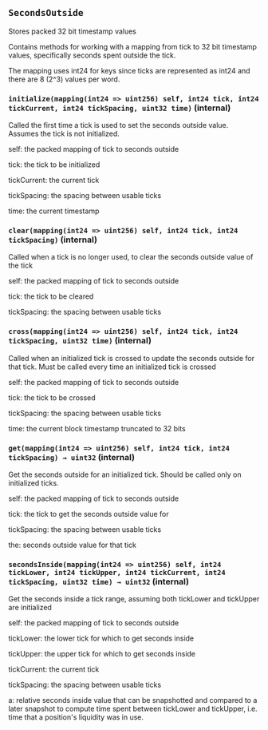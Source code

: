 
## `SecondsOutside`

Stores packed 32 bit timestamp values


Contains methods for working with a mapping from tick to 32 bit timestamp values, specifically seconds
spent outside the tick.


The mapping uses int24 for keys since ticks are represented as int24 and there are 8 (2^3) values per word.


### `initialize(mapping(int24 => uint256) self, int24 tick, int24 tickCurrent, int24 tickSpacing, uint32 time)` (internal)

Called the first time a tick is used to set the seconds outside value. Assumes the tick is not
initialized.




self: the packed mapping of tick to seconds outside

tick: the tick to be initialized

tickCurrent: the current tick

tickSpacing: the spacing between usable ticks

time: the current timestamp


### `clear(mapping(int24 => uint256) self, int24 tick, int24 tickSpacing)` (internal)

Called when a tick is no longer used, to clear the seconds outside value of the tick




self: the packed mapping of tick to seconds outside

tick: the tick to be cleared

tickSpacing: the spacing between usable ticks


### `cross(mapping(int24 => uint256) self, int24 tick, int24 tickSpacing, uint32 time)` (internal)

Called when an initialized tick is crossed to update the seconds outside for that tick. Must be called
every time an initialized tick is crossed




self: the packed mapping of tick to seconds outside

tick: the tick to be crossed

tickSpacing: the spacing between usable ticks

time: the current block timestamp truncated to 32 bits


### `get(mapping(int24 => uint256) self, int24 tick, int24 tickSpacing) → uint32` (internal)

Get the seconds outside for an initialized tick. Should be called only on initialized ticks.




self: the packed mapping of tick to seconds outside

tick: the tick to get the seconds outside value for

tickSpacing: the spacing between usable ticks


the: seconds outside value for that tick

### `secondsInside(mapping(int24 => uint256) self, int24 tickLower, int24 tickUpper, int24 tickCurrent, int24 tickSpacing, uint32 time) → uint32` (internal)

Get the seconds inside a tick range, assuming both tickLower and tickUpper are initialized




self: the packed mapping of tick to seconds outside

tickLower: the lower tick for which to get seconds inside

tickUpper: the upper tick for which to get seconds inside

tickCurrent: the current tick

tickSpacing: the spacing between usable ticks


a: relative seconds inside value that can be snapshotted and compared to a later snapshot to compute
time spent between tickLower and tickUpper, i.e. time that a position's liquidity was in use.


